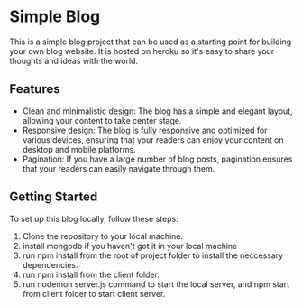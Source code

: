 # Simple Blog

This is a simple blog project that can be used as a starting point for building your own blog website. It is hosted on heroku so it's easy to share your thoughts and ideas with the world.


## Features

- Clean and minimalistic design: The blog has a simple and elegant layout, allowing your content to take center stage.
- Responsive design: The blog is fully responsive and optimized for various devices, ensuring that your readers can enjoy your content on desktop and mobile platforms.
- Pagination: If you have a large number of blog posts, pagination ensures that your readers can easily navigate through them.

## Getting Started

To set up this blog locally, follow these steps:

1. Clone the repository to your local machine.
2. install mongodb if you haven't got it in your local machine
3. run npm install from the root of project folder to install the neccessary dependencies.
4. run npm install from the client folder.
5. run nodemon server.js command to start the local server, and npm start from client folder to start client server.


